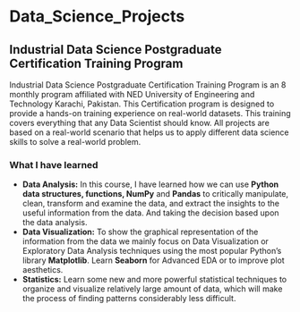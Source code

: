 # Data_Science_Projects
## Industrial Data Science Postgraduate Certification Training Program 
   Industrial Data Science Postgraduate Certification Training Program is an 8 monthly program affiliated with NED University of Engineering and Technology Karachi, Pakistan. This Certification program is designed to provide a hands-on training experience on real-world datasets. This training covers everything that any Data Scientist should know. All projects are based on a real-world scenario that helps us to apply different data science skills to solve a real-world problem. 
### What I have learned 
  - **Data Analysis:** In this course, I have learned how we can use **Python data structures, functions, NumPy** and **Pandas** to critically manipulate, clean, transform and examine the data, and extract the insights to the useful information from the data. And taking the decision based upon the data analysis. 
  - **Data Visualization:** To show the graphical representation of the information from the data we mainly focus on Data Visualization or Exploratory Data Analysis techniques using the most popular Python’s library **Matplotlib**. Learn **Seaborn** for Advanced EDA or to improve plot aesthetics. 
  - **Statistics:** Learn some new and more powerful statistical techniques to organize and visualize relatively large amount of data, which will make the process of finding patterns considerably less difficult.
 
